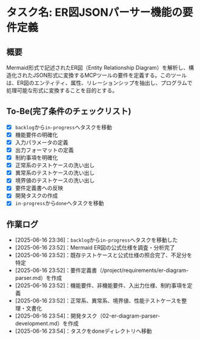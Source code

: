 # タスク名: ER図JSONパーサー機能の要件定義

## 概要

Mermaid形式で記述されたER図（Entity Relationship Diagram）を解析し、構造化されたJSON形式に変換するMCPツールの要件を定義する。このツールは、ER図のエンティティ、属性、リレーションシップを抽出し、プログラムで処理可能な形式に変換することを目的とする。

## To-Be(完了条件のチェックリスト)

- [x] `backlog`から`in-progress`へタスクを移動
- [x] 機能要件の明確化
- [x] 入力パラメータの定義
- [x] 出力フォーマットの定義
- [x] 制約事項を明確化
- [x] 正常系のテストケースの洗い出し
- [x] 異常系のテストケースの洗い出し
- [x] 境界値のテストケースの洗い出し
- [x] 要件定義書への反映
- [x] 開発タスクの作成
- [x] `in-progress`から`done`へタスクを移動

## 作業ログ

- [2025-06-16 23:36]：`backlog`から`in-progress`へタスクを移動した
- [2025-06-16 23:52]：Mermaid ER図の公式仕様を調査・分析完了
- [2025-06-16 23:52]：既存テストケースと公式仕様の照合完了、不足分を特定
- [2025-06-16 23:52]：要件定義書（/project/requirements/er-diagram-parser.md）を作成
- [2025-06-16 23:52]：機能要件、非機能要件、入出力仕様、制約事項を定義
- [2025-06-16 23:52]：正常系、異常系、境界値、性能テストケースを整理・文書化
- [2025-06-16 23:54]：開発タスク（02-er-diagram-parser-development.md）を作成
- [2025-06-16 23:54]：タスクをdoneディレクトリへ移動